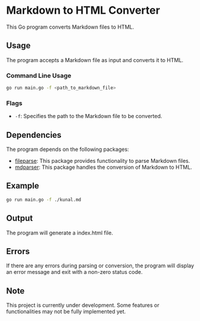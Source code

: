 # Markdown to HTML Converter

This Go program converts Markdown files to HTML.

## Usage

The program accepts a Markdown file as input and converts it to HTML.

### Command Line Usage

```bash
go run main.go -f <path_to_markdown_file>
```

### Flags

- `-f`: Specifies the path to the Markdown file to be converted.

## Dependencies

The program depends on the following packages:

- [fileparse](https://github.com/Kunal-deve1oper/md-to-html/pkg/fileparse): This package provides functionality to parse Markdown files.
- [mdparser](https://github.com/Kunal-deve1oper/md-to-html/pkg/mdparser): This package handles the conversion of Markdown to HTML.

## Example

```bash
go run main.go -f ./kunal.md
```

## Output

The program will generate a index.html file.

## Errors

If there are any errors during parsing or conversion, the program will display an error message and exit with a non-zero status code.

## Note
This project is currently under development. Some features or functionalities may not be fully implemented yet.